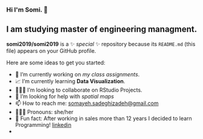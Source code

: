 ### Hi I'm Somi. 👋

## I am studying master of engineering managment.

**somi2019/somi2019** is a ✨ _special_ ✨ repository because its `README.md` (this file) appears on your GitHub profile.

Here are some ideas to get you started:

- 🧩 I’m currently working on *my class assignments*.
- 📈 I’m currently learning **Data Visualization**.
- 👩🏽‍💻 I’m looking to collaborate on RStudio Projects.
- 🤔 I’m looking for help with *spatial maps*
- 📫 How to reach me: somayeh.sadeghizadeh@gmail.com
- 👩🏽‍🏫 Pronouns: she/her
- 👜 Fun fact: After working in sales more than 12 years I decided to learn Programming!
[linkedin][linkedin]
-  [linkedin]: https://linkedin.com/in/somayeh-sadeghizadeh-59497265/
